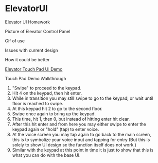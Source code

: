 # ElevatorUI
Elevator UI Homework

Picture of Elevator Control Panel
[]()

Gif of use


Issues with current design



How it could be better






[Elevator Touch Pad UI Demo](https://xd.adobe.com/spec/880cc329-65b5-48cc-538f-11af888835d9-fe3d/ )

Touch Pad Demo Walkthrough
1. "Swipe" to proceed to the keypad.
2. HIt 4 on the keypad, then hit enter.
3. While in transition you may still swipe to go to the keypad, or wait until floor is reached to swipe.
4. At this keypad hit 2 to go to the second floor.
5. Swipe once again to bring up the keypad.
6. This time, hit 1, then 0, but instead of hitting enter hit clear.
7. After this hit enter and from here you may either swipe to enter the keypad again or "hold" (tap) to enter voice.
8. At the voice screen you may tap again to go back to the main screen, this is to symbolize your voice input and tapping for entry (But   this is solely to show UI design so the function itself does not work.)
9. Similar with the keypad at this point in time it is just to show that this is what you can do with the base UI.
